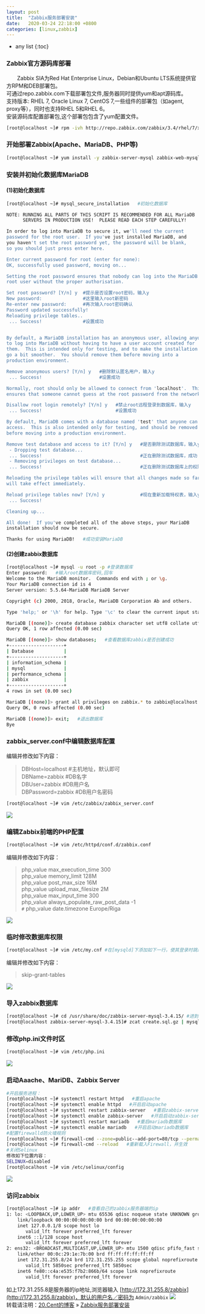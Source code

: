 ```yaml
---
layout: post
title:  "Zabbix服务部署安装"
date:   2020-03-24 22:18:00 +0800
categories: [linux,zabbix]
---
```

* any list
{:toc}

### Zabbix官方源码库部署
　　Zabbix SIA为Red Hat Enterprise Linux，Debian和Ubuntu LTS系统提供官方RPM和DEB部署包。  
可通过repo.zabbix.com下载部署包文件,服务器同时提供yum和apt源码库。  
支持版本: RHEL 7, Oracle Linux 7, CentOS 7,一些组件的部署包（如agent, proxy等），同时也支持RHEL 5和RHEL 6。    
安装源码库配置部署包,这个部署包包含了yum配置文件。
```bash  
[root@localhost ~]# rpm -ivh http://repo.zabbix.com/zabbix/3.4/rhel/7/x86_64/zabbix-release-3.4-2.el7.noarch.rpm
```
### 开始部署Zabbix(Apache、MariaDB、PHP等)  
```bash
[root@localhost ~]# yum install -y zabbix-server-mysql zabbix-web-mysql  mariadb mariadb-server httpd
```
### 安装并初始化数据库MariaDB
####  (1)初始化数据库  
```bash
[root@localhost ~]# mysql_secure_installation   #初始化数据库

NOTE: RUNNING ALL PARTS OF THIS SCRIPT IS RECOMMENDED FOR ALL MariaDB
      SERVERS IN PRODUCTION USE!  PLEASE READ EACH STEP CAREFULLY!

In order to log into MariaDB to secure it, we'll need the current
password for the root user.  If you've just installed MariaDB, and
you haven't set the root password yet, the password will be blank,
so you should just press enter here.

Enter current password for root (enter for none):
OK, successfully used password, moving on...

Setting the root password ensures that nobody can log into the MariaDB
root user without the proper authorisation.

Set root password? [Y/n] y  #提示是否设置root密码，输入y
New password:               #这里输入root新密码
Re-enter new password:      #再次输入root密码确认
Password updated successfully!
Reloading privilege tables..
 ... Success!               #设置成功


By default, a MariaDB installation has an anonymous user, allowing anyone
to log into MariaDB without having to have a user account created for
them.  This is intended only for testing, and to make the installation
go a bit smoother.  You should remove them before moving into a
production environment.

Remove anonymous users? [Y/n] y   #删除默认匿名用户，输入y
 ... Success!                     #设置成功

Normally, root should only be allowed to connect from 'localhost'.  This
ensures that someone cannot guess at the root password from the network.

Disallow root login remotely? [Y/n] y   #禁止root远程登录到数据库，输入y
 ... Success!                           #设置成功

By default, MariaDB comes with a database named 'test' that anyone can
access.  This is also intended only for testing, and should be removed
before moving into a production environment.

Remove test database and access to it? [Y/n] y   #是否删除测试数据库，输入y
 - Dropping test database...
 ... Success!                                    #正在删除测试数据库，成功
 - Removing privileges on test database...
 ... Success!                                    #正在删除测试数据库上的权限，成功

Reloading the privilege tables will ensure that all changes made so far
will take effect immediately.

Reload privilege tables now? [Y/n] y             #现在重新加载特权表，输入y
 ... Success!

Cleaning up...

All done!  If you've completed all of the above steps, your MariaDB
installation should now be secure.

Thanks for using MariaDB!   #成功安装MariaDB
```
#### (2)创建zabbix数据库  
```bash
[root@localhost ~]# mysql -u root -p #登录数据库
Enter password:   #输入root数据库密码,回车
Welcome to the MariaDB monitor.  Commands end with ; or \g.
Your MariaDB connection id is 4
Server version: 5.5.64-MariaDB MariaDB Server

Copyright (c) 2000, 2018, Oracle, MariaDB Corporation Ab and others.

Type 'help;' or '\h' for help. Type '\c' to clear the current input statement.

MariaDB [(none)]> create database zabbix character set utf8 collate utf8_bin;   #创建数据库zabbix,设置默认编码为utf8
Query OK, 1 row affected (0.00 sec)

MariaDB [(none)]> show databases;   #查看数据库zabbix是否创建成功
+--------------------+
| Database           |
+--------------------+
| information_schema |
| mysql              |
| performance_schema |
| zabbix             |
+--------------------+
4 rows in set (0.00 sec)

MariaDB [(none)]> grant all privileges on zabbix.* to zabbix@localhost identified by 'qaz123!@#';   #开启zabbix数据库权限，并设置账户zabbix和密码qaz123!@#
Query OK, 0 rows affected (0.00 sec)

MariaDB [(none)]> exit;   #退出数据库
Bye
```
### zabbix_server.conf中编辑数据库配置
编辑并修改如下内容：
> DBHost=localhost    #主机地址，默认即可  
> DBName=zabbix   #DB名字  
> DBUser=zabbix   #DB用户名  
>  DBPassword=zabbix   #DB用户名密码  

```bash
[root@localhost ~]# vim /etc/zabbix/zabbix_server.conf
```  
![](/static/img/posts/zabbix/zabbix01.png)  
### 编辑Zabbix前端的PHP配置
```bash  
[root@localhost ~]# vim /etc/httpd/conf.d/zabbix.conf
```   
编辑并修改如下内容：
> php_value max_execution_time 300  
> php_value memory_limit 128M  
> php_value post_max_size 16M  
> php_value upload_max_filesize 2M  
> php_value max_input_time 300  
> php_value always_populate_raw_post_data -1  
> `#` php_value date.timezone Europe/Riga  

![](/static/img/posts/zabbix/zabbix02.png)    
### 临时修改数据库权限
```bash
[root@localhost ~]# vim /etc/my.cnf #在[mysqld]下添加如下一行，使其登录时跳过权限检查,导入数据库后，请记得删除(linux 是my.cnf，win是my.ini)
```
编辑并修改如下内容：
> skip-grant-tables    

![](/static/img/posts/zabbix/zabbix03.png)    
### 导入zabbix数据库
```bash
[root@localhost ~]# cd /usr/share/doc/zabbix-server-mysql-3.4.15/ #进到zabbix目录
[root@localhost zabbix-server-mysql-3.4.15]# zcat create.sql.gz | mysql -uzabbix zabbix   #导入zabbix数据库文件
```  
### 修改php.ini文件时区
```bash
[root@localhost ~]# vim /etc/php.ini
```
![](/static/img/posts/zabbix/zabbix05.png)
### 启动Aaache、MariDB、Zabbix Server
```bash
#开启服务进程：
[root@localhost ~]# systemctl restart httpd   #重启apache
[root@localhost ~]# systemctl enable httpd   #开启启动apache
[root@localhost ~]# systemctl restart zabbix-server   #重启zabbix-server
[root@localhost ~]# systemctl enable zabbix-server   #开启启动zabbix-server
[root@localhost ~]# systemctl restart mariadb   #重启mariadb数据库
[root@localhost ~]# systemctl enable mariadb   #开启启动mariadb数据库
#配置firewalld防火墙规则
[root@localhost ~]# firewall-cmd --zone=public--add-port=80/tcp --permanent   #Firewall开启80端口
[root@localhost ~]# firewall-cmd --reload   #重新载入Firewall，并生效
#关闭Selinux
修改如下位置内容：
SELINUX=disabled
[root@localhost ~]# vim /etc/selinux/config
```
![](/static/img/posts/zabbix/zabbix06.png)    
### 访问zabbix
```bash
[root@localhost ~]# ip addr   #查看自己的zabbix服务器端的ip
1: lo: <LOOPBACK,UP,LOWER_UP> mtu 65536 qdisc noqueue state UNKNOWN group default qlen 1000
    link/loopback 00:00:00:00:00:00 brd 00:00:00:00:00:00
    inet 127.0.0.1/8 scope host lo
       valid_lft forever preferred_lft forever
    inet6 ::1/128 scope host
       valid_lft forever preferred_lft forever
2: ens32: <BROADCAST,MULTICAST,UP,LOWER_UP> mtu 1500 qdisc pfifo_fast state UP group default qlen 1000
    link/ether 00:0c:29:1e:7b:00 brd ff:ff:ff:ff:ff:ff
    inet 172.31.255.8/24 brd 172.31.255.255 scope global noprefixroute dynamic ens32
       valid_lft 5850sec preferred_lft 5850sec
    inet6 fe80::c4a:e535:f7b2:866b/64 scope link noprefixroute
       valid_lft forever preferred_lft forever
```
如上172.31.255.8是服务器的ip地址,浏览器输入
[http://172.31.255.8/zabbix](http://172.31.255.8/zabbix)，默认的用户名／密码为 `Admin/zabbix`
![](/static/img/posts/zabbix/zabbix04.png)  
转载请注明：[20.Cent的博客](https://www.20cent.cn) » [Zabbix服务部署安装](https://www.20cent.cn/2020/03/zabbix)  
